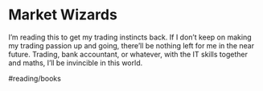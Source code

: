 # Market Wizards
I’m reading this to get my trading instincts back. If I don’t keep on making my trading passion up and going, there’ll be nothing left for me in the near future. Trading, bank accountant, or whatever, with the IT skills together and maths, I’ll be invincible in this world. 

#reading/books